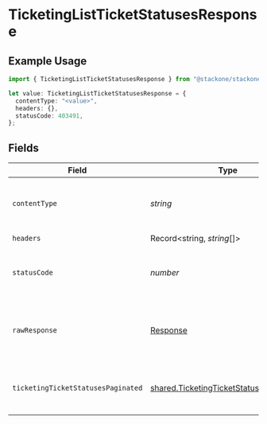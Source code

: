 # TicketingListTicketStatusesResponse

## Example Usage

```typescript
import { TicketingListTicketStatusesResponse } from "@stackone/stackone-client-ts/sdk/models/operations";

let value: TicketingListTicketStatusesResponse = {
  contentType: "<value>",
  headers: {},
  statusCode: 403491,
};
```

## Fields

| Field                                                                                                     | Type                                                                                                      | Required                                                                                                  | Description                                                                                               |
| --------------------------------------------------------------------------------------------------------- | --------------------------------------------------------------------------------------------------------- | --------------------------------------------------------------------------------------------------------- | --------------------------------------------------------------------------------------------------------- |
| `contentType`                                                                                             | *string*                                                                                                  | :heavy_check_mark:                                                                                        | HTTP response content type for this operation                                                             |
| `headers`                                                                                                 | Record<string, *string*[]>                                                                                | :heavy_check_mark:                                                                                        | N/A                                                                                                       |
| `statusCode`                                                                                              | *number*                                                                                                  | :heavy_check_mark:                                                                                        | HTTP response status code for this operation                                                              |
| `rawResponse`                                                                                             | [Response](https://developer.mozilla.org/en-US/docs/Web/API/Response)                                     | :heavy_check_mark:                                                                                        | Raw HTTP response; suitable for custom response parsing                                                   |
| `ticketingTicketStatusesPaginated`                                                                        | [shared.TicketingTicketStatusesPaginated](../../../sdk/models/shared/ticketingticketstatusespaginated.md) | :heavy_minus_sign:                                                                                        | The list of ticket statuses was retrieved.                                                                |